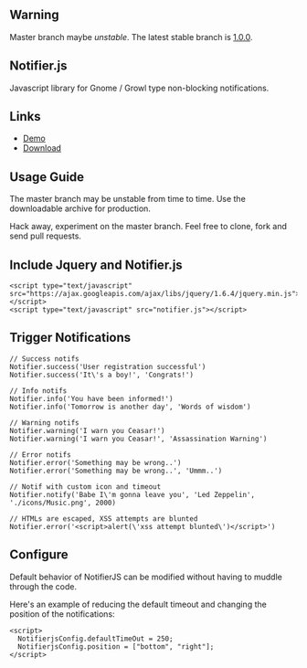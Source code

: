 ## Warning
Master branch maybe *unstable*. The latest stable branch is [1.0.0](https://github.com/Srirangan/notifer.js/tree/1.0.0).

## Notifier.js
Javascript library for Gnome / Growl type non-blocking notifications.

## Links
* [Demo](http://www.srirangan.net/assets/demos/notifier.js/index.html)
* [Download](https://github.com/downloads/Srirangan/notifer.js/notifier.js.zip)

## Usage Guide

The master branch may be unstable from time to time. Use the downloadable archive for production.

Hack away, experiment on the master branch. Feel free to clone, fork and send pull requests.

## Include Jquery and Notifier.js

    <script type="text/javascript" src="https://ajax.googleapis.com/ajax/libs/jquery/1.6.4/jquery.min.js"></script>
    <script type="text/javascript" src="notifier.js"></script>

## Trigger Notifications

    // Success notifs
    Notifier.success('User registration successful')
    Notifier.success('It\'s a boy!', 'Congrats!')

    // Info notifs
    Notifier.info('You have been informed!')
    Notifier.info('Tomorrow is another day', 'Words of wisdom')

    // Warning notifs
    Notifier.warning('I warn you Ceasar!')
    Notifier.warning('I warn you Ceasar!', 'Assassination Warning')

    // Error notifs
    Notifier.error('Something may be wrong..')
    Notifier.error('Something may be wrong..', 'Ummm..')

    // Notif with custom icon and timeout
    Notifier.notify('Babe I\'m gonna leave you', 'Led Zeppelin', './icons/Music.png', 2000)

    // HTMLs are escaped, XSS attempts are blunted
    Notifier.error('<script>alert(\'xss attempt blunted\')</script>')

## Configure

  Default behavior of NotifierJS can be modified without having to muddle through the code.

  Here's an example of reducing the default timeout and changing the position of the notifications:

    <script>
      NotifierjsConfig.defaultTimeOut = 250;
      NotifierjsConfig.position = ["bottom", "right"];
    </script>
